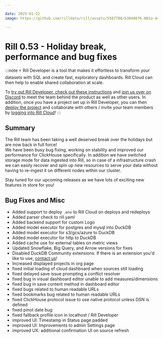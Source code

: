 ```yaml
---

date: 2025-01-22
image: https://github.com/rilldata/rill/assets/5587788/b30486f6-002a-445d-8a1b-955b6ec0066d

---
```


# Rill 0.53 - Holiday break, performance and bug fixes

:::note
⚡ Rill Developer is a tool that makes it effortless to transform your datasets with SQL and create fast, exploratory dashboards. Rill Cloud can then help to enable shared collaboration at scale.

To [try out Rill Developer, check out these instructions](/home/install) and [join us over on Discord](https://discord.gg/TatjVY32) to meet the team behind the product as well as other users. In addition, once you have a project set up in Rill Developer, you can then [deploy the project](/deploy/deploy-dashboard) and collaborate with others / invite your team members by [logging into Rill Cloud](https://ui.rilldata.com)!
:::

## Summary

The Rill team has been taking a well deserved break over the holidays but are now back in full force!  
We have been busy bug fixing, working on stability and improved our performance for ClickHouse specifically.
In addition we have switched storage mode for data ingested into Rill, so in case of a infrastructure crash we can easily recover and spin up new resources to serve your data without having to re-ingest it on different nodes within our cluster.

Stay tuned for our upcoming releases as we have lots of exciting new features in store for you!


## Bug Fixes and Misc
- Added support to deploy `.env` to Rill Cloud on deploys and redeploys
- Added parser check to rill.yaml
- Added backend support for custom Logo
- Added model executor for postgres and mysql into DuckDB
- Added model executor for s3/gcs/azure to DuckDB
- Added model executor for http to DuckDB
- Added cache use for external tables on metric views
- Updated Snowflake, Big Query, and Arrow versions for fixes
- Disabled DuckDB Community extensions. If there is an extension you'd like to use, [contact us](https://docs.rilldata.com/contact)!
- Increased displayed projects in org page
- fixed initial loading of cloud dashboard when sources still loading
- fixed delayed save issue prompting a conflict resolver
- fixed bug in visual dashboard editor unable to add measures/dimensions
- fixed bug in save content method in dashboard editor
- fixed bugs related to human readable URLs
- fixed bookmarks bug related to human readable URLs
- fixed ClickHouse protocol issue to use native protocol unless DSN is defined
- fixed pinot date bug
- fixed fallback profile icon in localhost / Rill Developer
- improved UI: Timestamp in Status page padded
- improved UI: Improvements to admin Settings page
- improved UX: additional confirmation UI on source refresh